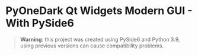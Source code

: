 # PyOneDark Qt Widgets Modern GUI - With PySide6
> **Warning**: this project was created using PySide6 and Python 3.9, using previous versions can cause compatibility problems.
